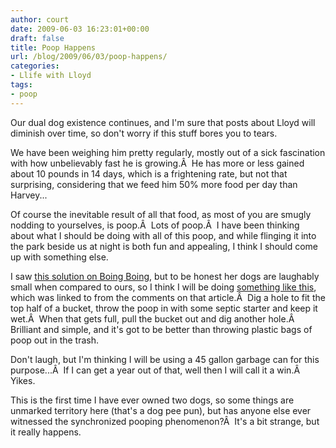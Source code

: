 ```yaml
---
author: court
date: 2009-06-03 16:23:01+00:00
draft: false
title: Poop Happens
url: /blog/2009/06/03/poop-happens/
categories:
- Llife with Lloyd
tags:
- poop
---
```


Our dual dog existence continues, and I'm sure that posts about Lloyd will diminish over time, so don't worry if this stuff bores you to tears.

We have been weighing him pretty regularly, mostly out of a sick fascination with how unbelievably fast he is growing.Â  He has more or less gained about 10 pounds in 14 days, which is a frightening rate, but not that surprising, considering that we feed him 50% more food per day than Harvey...

Of course the inevitable result of all that food, as most of you are smugly nodding to yourselves, is poop.Â  Lots of poop.Â  I have been thinking about what I should be doing with all of this poop, and while flinging it into the park beside us at night is both fun and appealing, I think I should come up with something else.

I saw [this solution on Boing Boing](http://gadgets.boingboing.net/2009/04/10/how-to-make-a-minpin.html), but to be honest her dogs are laughably small when compared to ours, so I think I will be doing [something like this](http://www.ehow.com/how_2159337_design-septic-system-dog-shelter.html), which was linked to from the comments on that article.Â  Dig a hole to fit the top half of a bucket, throw the poop in with some septic starter and keep it wet.Â  When that gets full, pull the bucket out and dig another hole.Â  Brilliant and simple, and it's got to be better than throwing plastic bags of poop out in the trash.

Don't laugh, but I'm thinking I will be using a 45 gallon garbage can for this purpose...Â  If I can get a year out of that, well then I will call it a win.Â  Yikes.

This is the first time I have ever owned two dogs, so some things are unmarked territory here (that's a dog pee pun), but has anyone else ever witnessed the synchronized pooping phenomenon?Â  It's a bit strange, but it really happens.
